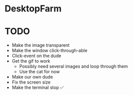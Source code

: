 # DesktopFarm

# TODO

* Make the image transparent
* Make the window click-through-able
* Click-event on the dude
* Get the gif to work
  * Possibly need several images and loop through them
  * Use the cat for now
* Make our own dude
* Fix the screen size
* Make the terminal stop ✅
